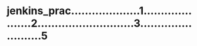 # jenkins_prac....................1.....................2............................3.........................5
